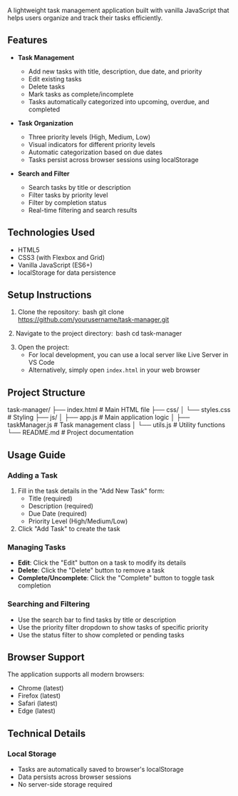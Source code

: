 A lightweight task management application built with vanilla JavaScript that helps users organize and track their tasks efficiently.

## Features

- **Task Management**
  - Add new tasks with title, description, due date, and priority
  - Edit existing tasks
  - Delete tasks
  - Mark tasks as complete/incomplete
  - Tasks automatically categorized into upcoming, overdue, and completed

- **Task Organization**
  - Three priority levels (High, Medium, Low)
  - Visual indicators for different priority levels
  - Automatic categorization based on due dates
  - Tasks persist across browser sessions using localStorage

- **Search and Filter**
  - Search tasks by title or description
  - Filter tasks by priority level
  - Filter by completion status
  - Real-time filtering and search results

## Technologies Used

- HTML5
- CSS3 (with Flexbox and Grid)
- Vanilla JavaScript (ES6+)
- localStorage for data persistence

## Setup Instructions

1. Clone the repository:
 ⁠bash
git clone https://github.com/yourusername/task-manager.git


⁠ 2. Navigate to the project directory:
 ⁠bash
cd task-manager


3. Open the project:
   - For local development, you can use a local server like Live Server in VS Code
   - Alternatively, simply open `index.html` in your web browser

## Project Structure


task-manager/
├── index.html          # Main HTML file
├── css/
│   └── styles.css      # Styling
├── js/
│   ├── app.js         # Main application logic
│   ├── taskManager.js # Task management class
│   └── utils.js       # Utility functions
└── README.md          # Project documentation


## Usage Guide

### Adding a Task
1. Fill in the task details in the "Add New Task" form:
   - Title (required)
   - Description (required)
   - Due Date (required)
   - Priority Level (High/Medium/Low)
2. Click "Add Task" to create the task

### Managing Tasks
- **Edit**: Click the "Edit" button on a task to modify its details
- **Delete**: Click the "Delete" button to remove a task
- **Complete/Uncomplete**: Click the "Complete" button to toggle task completion

### Searching and Filtering
- Use the search bar to find tasks by title or description
- Use the priority filter dropdown to show tasks of specific priority
- Use the status filter to show completed or pending tasks

## Browser Support

The application supports all modern browsers:
- Chrome (latest)
- Firefox (latest)
- Safari (latest)
- Edge (latest)

## Technical Details

### Local Storage
- Tasks are automatically saved to browser's localStorage
- Data persists across browser sessions
- No server-side storage required
